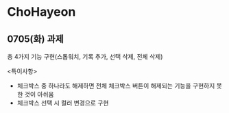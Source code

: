 # ChoHayeon
## 0705(화) 과제
총 4가지 기능 구현(스톱워치, 기록 추가, 선택 삭제, 전체 삭제)

<특이사항>
- 체크박스 중 하나라도 해제하면 전체 체크박스 버튼이 해제되는 기능을 구현하지 못한 것이 아쉬움
- 체크박스 선택 시 컬러 변경으로 구현